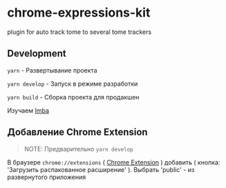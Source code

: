 # chrome-expressions-kit
plugin for auto track tome to several tome trackers

## Development

`yarn` - Развертывание проекта

`yarn develop` - Запуск в режиме разработки

`yarn build` - Сборка проекта для продакшен

Изучаем [Imba](https://v1.imba.io)

## Добавление Chrome Extension

> NOTE: Предварительно `yarn develop`

В браузере `chrome://extensions` ( [Chrome Extension](chrome://extensions) ) добавить ( кнопка: 'Загрузить распакованное расширение' ).
Выбрать 'public' - из развернутого приложения

